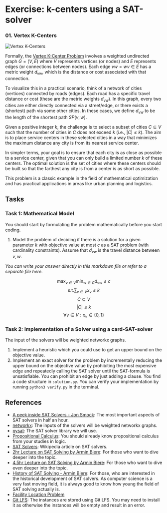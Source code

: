# Exercise: k-centers using a SAT-solver

### 01. Vertex K-Centers

![Vertex K-Centers](./.figures/dalle-kcentre.png)

Formally, the
[Vertex K-Center Problem](https://en.wikipedia.org/wiki/Vertex_k-center_problem)
involves a weighted undirected graph $G=(V,E)$ where $V$ represents vertices (or
nodes) and $E$ represents edges (or connections between nodes). Each edge
$vw=wv \in E$ has a metric weight $d_{vw}$, which is the distance or cost
associated with that connection.

To visualize this in a practical scenario, think of a network of cities
(vertices) connected by roads (edges). Each road has a specific travel distance
or cost (these are the metric weights $d_{vw}$). In this graph, every two cities
are either directly connected via a street/edge, or there exists a (shortest)
path via some other cities. In these cases, we define $d_{vw}$ to be the length
of the shortest path $SP(v,w)$.

Given a positive integer $k$, the challenge is to select a subset of cities
$C \subseteq V$ such that the number of cities in $C$ does not exceed $k$ (i.e.,
$|C| \leq k$). The aim is to place service centers in these selected cities in a
way that minimizes the maximum distance any city is from its nearest service
center.

In simpler terms, your goal is to ensure that each city is as close as possible
to a service center, given that you can only build a limited number $k$ of these
centers. The optimal solution is the set of cities where these centers should be
built so that the farthest any city is from a center is as short as possible.

This problem is a classic example in the field of mathematical optimization and
has practical applications in areas like urban planning and logistics.

## Tasks

### Task 1: Mathematical Model

You should start by formulating the problem mathematically before you start
coding.

1. Model the problem of deciding if there is a solution for a given parameter
   $k$ with objective value at most $c$ as a SAT problem (with cardinality
   constraints). Assume that $d_{vw}$ is the travel distance between $v,w$.

_You can write your answer directly in this markdown file or refer to a separate
file here._

<!-- ADD YOUR ANSWER HERE -->
$$ \max_{v \in V} \min_{w \in C}d_{vw} \leq c$$
$$\text{s.t.}\sum_{v \in V} x_{v} \leq k$$
$$C \subseteq V$$
$$|C| \leq k$$
$$\forall v \in V: x_v \in \{0,1\}$$

### Task 2: Implementation of a Solver using a card-SAT-solver

The input of the solvers will be weighted networkx graphs.

1. Implement a heuristic which you could use to get an upper bound on the
   objective value.
2. Implement an exact solver for the problem by incrementally reducing the upper
   bound on the objective value by prohibiting the most expensive edge and
   repeatedly calling the SAT solver until the SAT-formula is unsatisfiable. You
   can prohibit an edge by just adding a clause. You find a code structure in
   `solution.py`. You can verify your implementation by running
   `python3 verify.py` in the terminal.

## References

- [A peek inside SAT Solvers - Jon Smock](https://www.youtube.com/watch?v=d76e4hV1iJY):
  The most important aspects of SAT solvers in half an hour.
- [networkx](https://networkx.org/documentation/stable/reference/algorithms/index.html):
  The inputs of the solvers will be weighted networkx graphs.
- [pysat](https://pysathq.github.io/): The SAT solver library we will use.
- [Propositional Calculus](https://en.wikipedia.org/wiki/Propositional_calculus):
  You should already know propositional calculus from your studies in logic.
- [SAT Solvers](https://en.wikipedia.org/wiki/SAT_solver): Wikipedia article on
  SAT solvers.
- [2hr Lecture on SAT Solving by Armin Biere](https://www.youtube.com/watch?v=Emhg0uZnbNg):
  For those who want to dive deeper into the topic.
- [4.5hr Lecture on SAT Solving by Armin Biere](https://www.youtube.com/watch?v=II2RhzwYszQ&list=PLgKuh-lKre12GSaYimhmuTsD-l41VsGQI&index=10):
  For those who want to dive even deeper into the topic.
- [History of SAT Solving - Armin Biere](https://www.youtube.com/live/DU44Y9Pt504?si=D4686hn6mi1E1Ml8):
  For those, who are interested in the historical development of SAT solvers. As
  computer science is a very fast moving field, it is always good to know how
  young the field of SAT solving actually is.
- [Facility Location Problem](https://en.wikipedia.org/wiki/Optimal_facility_location)
- [Git LFS](https://git-lfs.com/): The instances are stored using Git LFS. You
  may need to install it as otherwise the instances will be empty and result in
  an error.
